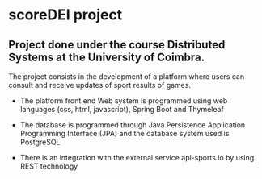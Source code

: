# scoreDEI project

## Project done under the course Distributed Systems at the University of Coimbra.

The project consists in the development of a platform where users can consult and receive updates of sport results of games.

- The platform front end Web system is programmed using web languages (css, html, javascript), Spring Boot and Thymeleaf

- The database is programmed through Java Persistence Application Programming Interface (JPA) and the database system used is PostgreSQL

- There is an integration with the external service api-sports.io by using REST technology
